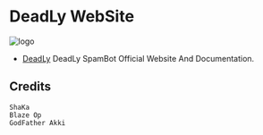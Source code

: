 # DeadLy WebSite

![logo](https://telegra.ph/file/180dabd6dd242ba0bab16.jpg)

- [DeadLy](https://t.me./Deadly_spam_bot) DeadLy SpamBot Official Website And Documentation.

## Credits
```
ShaKa
Blaze Op
GodFather Akki
```
